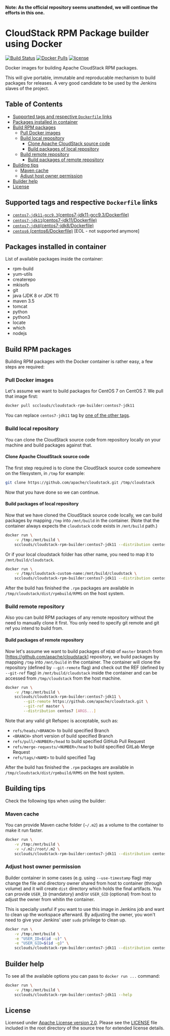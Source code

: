 **Note: As the official repository seems unattended, we will continue the efforts in this one.**

# CloudStack RPM Package builder using Docker

[![Build Status](https://github.com/scclouds/cloudstack-rpm-builder/workflows/ci/badge.svg)](https://github.com/scclouds/cloudstack-rpm-builder/actions)
[![Docker Pulls](https://img.shields.io/docker/pulls/scclouds/cloudstack-rpm-builder.svg)](https://store.docker.com/community/images/scclouds/cloudstack-rpm-builder)
[![license](https://img.shields.io/github/license/scclouds/cloudstack-rpm-builder.svg)](https://github.com/scclouds/cloudstack-rpm-builder/blob/master/LICENSE)

Docker images for building Apache CloudStack RPM packages.

This will give portable, immutable and reproducable mechanism to build packages
for releases. A very good candidate to be used by the Jenkins slaves of the
project.

## Table of Contents

- [Supported tags and respective `Dockerfile` links](#supported-tags-and-respective-dockerfile-links)
- [Packages installed in container](#packages-installed-in-container)
- [Build RPM packages](#build-rpm-packages)
  - [Pull Docker images](#pull-docker-images)
  - [Build local repository](#build-local-repository)
    - [Clone Apache CloudStack source code](#clone-apache-cloudstack-source-code)
    - [Build packages of local repository](#build-packages-of-local-repository)
  - [Build remote repository](#build-remote-repository)
    - [Build packages of remote repository](#build-packages-of-remote-repository)
- [Building tips](#building-tips)
  - [Maven cache](#maven-cache)
  - [Adjust host owner permission](#adjust-host-owner-permission)
- [Builder help](#builder-help)
- [License](#license)

## Supported tags and respective `Dockerfile` links

- [`centos7-jdk11-gcc9.3`(centos7-jdk11-gcc9.3/Dockerfile)][centos7-jdk11-gcc9.3-dockerfile]
- [`centos7-jdk11`(centos7-jdk11/Dockerfile)][centos7-jdk11-dockerfile]
- [`centos7-jdk8`(centos7-jdk8/Dockerfile)][centos7-jdk8-dockerfile]
- [`centos6` (centos6/Dockerfile)][centos6-dockerfile] [EOL - not supported anymore]

## Packages installed in container

List of available packages inside the container:

- rpm-build
- yum-utils
- createrepo
- mkisofs
- git
- java (JDK 8 or JDK 11)
- maven 3.5
- tomcat
- python
- python3
- locate
- which
- nodejs

## Build RPM packages

Building RPM packages with the Docker container is rather easy, a few steps are
required:

### Pull Docker images

Let's assume we want to build packages for CentOS 7 on CentOS 7. We pull that
image first:

```bash
docker pull scclouds/cloudstack-rpm-builder:centos7-jdk11
```

You can replace `centos7-jdk11` tag by [one of the other tags].

### Build local repository

You can clone the CloudStack source code from repository locally on your machine
and build packages against that.

#### Clone Apache CloudStack source code

The first step required is to clone the CloudStack source code somewhere on the
filesystem, in `/tmp` for example:

```bash
git clone https://github.com/apache/cloudstack.git /tmp/cloudstack
```

Now that you have done so we can continue.

#### Build packages of local repository

Now that we have cloned the CloudStack source code locally, we can build packages
by mapping `/tmp` into `/mnt/build` in the container. (Note that the container
always expects the `cloudstack` code exists in `/mnt/build` path.)

```bash
docker run \
    -v /tmp:/mnt/build \
    scclouds/cloudstack-rpm-builder:centos7-jdk11 --distribution centos7 [ARGS...]
```

Or if your local cloudstack folder has other name, you need to map it to
`/mnt/build/cloudstack`.

```bash
docker run \
    -v /tmp/cloudstack-custom-name:/mnt/build/cloudstack \
    scclouds/cloudstack-rpm-builder:centos7-jdk11 --distribution centos7 [ARGS...]
```

After the build has finished the `.rpm` packages are available in
`/tmp/cloudstack/dist/rpmbuild/RPMS` on the host system.

### Build remote repository

Also you can build RPM packages of any remote repository without the need to manually
clone it first. You only need to specify git remote and git ref you intend to build
from.

#### Build packages of remote repository

Now let's assume we want to build packages of `HEAD` of `master` branch from
[https://github.com/apache/cloudstack] repository, we build packages by mapping
`/tmp` into `/mnt/build` in the container. The container will clone the repository
(defined by `--git-remote` flag) and check out the REF (defined by `--git-ref`
flag) in `/mnt/build/cloudstack` inside the container and can be accessed from
`/tmp/cloudstack` from the host machine.

```bash
docker run \
    -v /tmp:/mnt/build \
    scclouds/cloudstack-rpm-builder:centos7-jdk11 \
        --git-remote https://github.com/apache/cloudstack.git \
        --git-ref master \
        --distribution centos7 [ARGS...]
```

Note that any valid git Refspec is acceptable, such as:

- `refs/heads/<BRANCH>` to build specified Branch
- `<BRANCH>` short version of build specified Branch
- `refs/pull/<NUMBER>/head` to build specified GitHub Pull Request
- `refs/merge-requests/<NUMBER>/head` to build specified GitLab Merge Request
- `refs/tags/<NAME>` to build specified Tag

After the build has finished the `.rpm` packages are available in
`/tmp/cloudstack/dist/rpmbuild/RPMS` on the host system.

## Building tips

Check the following tips when using the builder:

### Maven cache

You can provide Maven cache folder (`~/.m2`) as a volume to the container to make
it run faster.

```bash
docker run \
    -v /tmp:/mnt/build \
    -v ~/.m2:/root/.m2 \
    scclouds/cloudstack-rpm-builder:centos7-jdk11 --distribution centos7 [ARGS...]
```

### Adjust host owner permission

Builder container in some cases (e.g. using `--use-timestamp` flag) may change
the file and directory owner shared from host to container (through volume) and
it will create `dist` directory which holds the final artifacts. You can provide
`USER_ID` (mandatory) and/or `USER_GID` (optional) from host to adjust the owner
from whitin the container.

This is specially useful if you want to use this image in Jenkins job and want to
clean up the workspace afterward. By adjusting the owner, you won't need to give
your Jenkins' user `sudo` privilege to clean up.

```bash
docker run \
    -v /tmp:/mnt/build \
    -e "USER_ID=$(id -u)" \
    -e "USER_GID=$(id -g)" \
    scclouds/cloudstack-rpm-builder:centos7-jdk11 --distribution centos7 [ARGS...]
```

## Builder help

To see all the available options you can pass to `docker run ...` command:

```bash
docker run \
    -v /tmp:/mnt/build \
    scclouds/cloudstack-rpm-builder:centos7-jdk11 --help
```

## License

Licensed under [Apache License version 2.0]. Please see the [LICENSE] file
included in the root directory of the source tree for extended license details.

[centos7-jdk11-gcc9.3-dockerfile]: https://github.com/scclouds/cloudstack-rpm-builder/blob/master/centos7-jdk11-gcc9.3/Dockerfile
[centos7-jdk11-dockerfile]: https://github.com/scclouds/cloudstack-rpm-builder/blob/master/centos7-jdk11/Dockerfile
[centos7-jdk8-dockerfile]: https://github.com/scclouds/cloudstack-rpm-builder/blob/master/centos7-jdk8/Dockerfile
[centos6-dockerfile]: https://github.com/scclouds/cloudstack-rpm-builder/blob/master/centos6/Dockerfile
[one of the other tags]: #supported-tags-and-respective-dockerfile-links
[https://github.com/apache/cloudstack]: https://github.com/apache/cloudstack
[Apache License version 2.0]: http://www.apache.org/licenses/LICENSE-2.0
[LICENSE]: https://github.com/scclouds/cloudstack-rpm-builder/blob/master/LICENSE
